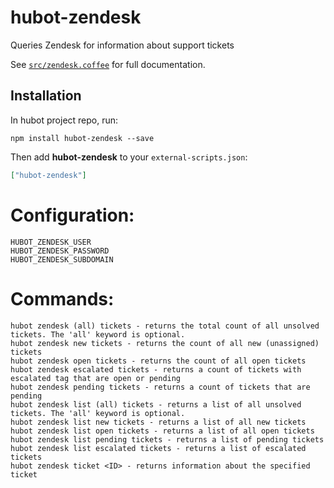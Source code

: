 # hubot-zendesk

Queries Zendesk for information about support tickets

See [`src/zendesk.coffee`](src/zendesk.coffee) for full documentation.

## Installation

In hubot project repo, run:

`npm install hubot-zendesk --save`

Then add **hubot-zendesk** to your `external-scripts.json`:

```json
["hubot-zendesk"]
```

# Configuration:
```
HUBOT_ZENDESK_USER
HUBOT_ZENDESK_PASSWORD
HUBOT_ZENDESK_SUBDOMAIN
```

# Commands:
```
hubot zendesk (all) tickets - returns the total count of all unsolved tickets. The 'all' keyword is optional.
hubot zendesk new tickets - returns the count of all new (unassigned) tickets
hubot zendesk open tickets - returns the count of all open tickets
hubot zendesk escalated tickets - returns a count of tickets with escalated tag that are open or pending
hubot zendesk pending tickets - returns a count of tickets that are pending
hubot zendesk list (all) tickets - returns a list of all unsolved tickets. The 'all' keyword is optional.
hubot zendesk list new tickets - returns a list of all new tickets
hubot zendesk list open tickets - returns a list of all open tickets
hubot zendesk list pending tickets - returns a list of pending tickets
hubot zendesk list escalated tickets - returns a list of escalated tickets
hubot zendesk ticket <ID> - returns information about the specified ticket
```
